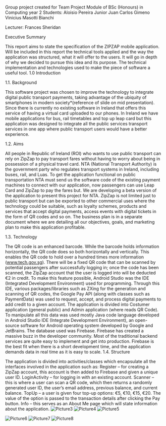 Group project created for Team Project Module of BSc (Honours) in Computing year 2 
Students: 
Aloisio Pereira Junior 
Juan Carlos Gimeno 
Vinicius Masotti Bianchi 

Lecturer: Frances Sheridan 

Executive Summary

This report aims to state the specification of the ZIPZAP mobile application. Will be included in this report the technical tools applied and the way the application was structured, what it will offer to the users. It will go in depth of why we decided to pursue this idea and its purpose. The technical implementation and technologies used to make the piece of software a useful tool.
1.0	Introduction


1.1.	Background

This software project was chosen to improve the technology to integrate digital public transport payments, taking advantage of the ubiquity of smartphones in modern society*(reference of slide on mid presentation). Since there is currently no existing software in Ireland that offers this service of having a virtual card uploaded to our phones. In Ireland we have mobile applications for bus, rail timetables and top up leap card but this application was designed to integrate all the public services transport services in one app where public transport users would have a better experience.

1.2.	Aims

All people in Republic of Ireland (ROI) who wants to use public transport can rely on ZipZap to pay transport fares without having to worry about being in possession of a physical travel card.
NTA (National Transport Authority) is the government party who regulates transport systems in Ireland, including buses, rail, and Luas. To get the application functional on public transportation NTA must send us the software code of the existing payment machines to connect with our application, now passengers can use Leap Card and ZipZap to pay the fares but. We are developing a beta version of the application to present this project for NTA.
ZipZap is not limited just to public transport but can be exported to other commercial uses where the technology could be suitable, such as loyalty schemes, products and services that accept digital payments, access events with digital tickets in the form of QR codes and so on. 
The business plan is in a separate document where we are detailing all our objectives, goals, and marketing plan to make this application profitable.

1.3.	Technology

The QR code is an enhanced barcode. While the barcode holds information horizontally, the QR code does so both horizontally and vertically. This enables the QR code to hold over a hundred times more information (www.tech.gov.sg).
There will be a fixed QR code that can be scanned by potential passengers after successfully logging in; once the code has been scanned, the ZipZap account that the user is logged into will be deducted €2 in credit. To make this feature possible, Android Studio was the IDE (Integrated Development Environment) used for programming. Through this IDE, various packages/libraries such as ZXing for the generation and scanning of QR codes, the Google Pay API (along with classes such as PaymentData) was used to request, accept, and process digital payments to add credit to a given account.
The application is divided into Costumer application (general public) and Admin application (where reads QR Code). To manipulate all this data was used mostly Java code language developed in Android Studio IDE (Integrate Development Environment), an open-source software for Android operating system developed by Google and JetBrains. 
The database used was Firebase. Firebase has created a massive buzz in the developer community. Most of the traditional backend services are quite easy to implement and get into production. Firebase is the best fit when there is a short development time, and the application demands data in real time as it is easy to scale.
1.4.	Structure

The application is divided into activities/classes which encapsulate all the interfaces involved in the application such as:
Register – for creating a ZipZap account, this account is then added to Firebase and given a unique user ID.
LoginActivity – for logging in with an existing account.
Scanner – this is where a user can scan a QR code, which then returns a randomly generated user ID, the user’s email address, previous balance, and current balance.
TopUp – a user is given four top-up options: €5, €10, €15, €20. The value of the option is passed to the transaction details after clicking the Pay button.
Info – this serves as an About Me page which will state information about the application.
![Picture3](https://github.com/AloisioPjr/MyZipZapApp/assets/22481231/ad532984-3cf0-4722-9b45-6dbc9d022baf)
![Picture4](https://github.com/AloisioPjr/MyZipZapApp/assets/22481231/2718a5e0-c81c-42e0-ad52-9594370ad3b5)
![Picture5](https://github.com/AloisioPjr/MyZipZapApp/assets/22481231/fd38ee77-fb0f-49d8-a60d-8f87dc3717c2)

![Picture6](https://github.com/AloisioPjr/MyZipZapApp/assets/22481231/62e9d56d-f83c-4226-bb31-d271feeed426)
![Picture7](https://github.com/AloisioPjr/MyZipZapApp/assets/22481231/92c6df87-5a46-43c2-87bc-806786c1720d)
![Picture8](https://github.com/AloisioPjr/MyZipZapApp/assets/22481231/ab676c05-1b24-4fb5-90a3-6d4507e23ef5)
